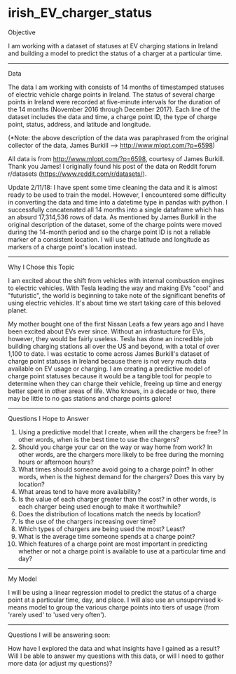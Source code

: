 # irish_EV_charger_status

Objective

I am working with a dataset of statuses at EV charging stations in Ireland and building a model to predict the status of a charger at a particular time.

_________________________________

Data

The data I am working with consists of 14 months of timestamped statuses of electric vehicle charge points in Ireland. The status of several charge points in Ireland were recorded at five-minute intervals for the duration of the 14 months (November 2016 through December 2017). Each line of the dataset includes the data and time, a charge point ID, the type of charge point, status, address, and latitude and longitude.

(*Note: the above description of the data was paraphrased from the original collector of the data, James Burkill --> http://www.mlopt.com/?p=6598)

All data is from http://www.mlopt.com/?p=6598, courtesy of James Burkill. Thank you James! I originally found his post of the data on Reddit forum r/datasets (https://www.reddit.com/r/datasets/).

Update 2/11/18: I have spent some time cleaning the data and it is almost ready to be used to train the model. However, I encountered some difficulty in converting the data and time into a datetime type in pandas with python. I successfully concatenated all 14 months into a single dataframe which has an absurd 17,314,536 rows of data. As mentioned by James Burkill in the original description of the dataset, some of the charge points were moved during the 14-month period and so the charge point ID is not a reliable marker of a consistent location. I will use the latitude and longitude as markers of a charge point's location instead.
_________________________________

Why I Chose this Topic

I am excited about the shift from vehicles with internal combustion engines to electric vehicles. With Tesla leading the way and making EVs "cool" and "futuristic", the world is beginning to take note of the significant benefits of using electric vehicles. It's about time we start taking care of this beloved planet.

My mother bought one of the first Nissan Leafs a few years ago and I have been excited about EVs ever since. Without an infrastucture for EVs, however, they would be fairly useless. Tesla has done an incredible job building charging stations all over the US and beyond, with a total of over 1,100 to date. I was ecstatic to come across James Burkill's dataset of charge point statuses in Ireland because there is not very much data available on EV usage or charging. I am creating a predictive model of charge point statuses because it would be a tangible tool for people to determine when they can charge their vehicle, freeing up time and energy better spent in other areas of life. Who knows, in a decade or two, there may be little to no gas stations and charge points galore!
_________________________________

Questions I Hope to Answer

1. Using a predictive model that I create, when will the chargers be free? In other words, when is the best time to use the chargers?
2. Should you charge your car on the way or way home from work? In other words, are the chargers more likely to be free during the morning hours or afternoon hours?
3. What times should someone avoid going to a charge point? In other words, when is the highest demand for the chargers? Does this vary by location?
4. What areas tend to have more availability?
5. Is the value of each charger greater than the cost? in other words, is each charger being used enough to make it worthwhile?
6. Does the distribution of locations match the needs by location?
7. Is the use of the chargers increasing over time?
8. Which types of chargers are being used the most? Least?
9. What is the average time someone spends at a charge point?
10. Which features of a charge point are most important in predicting whether or not a charge point is available to use at a particular time and day?
_________________________________

My Model

I will be using a linear regression model to predict the status of a charge point at a particular time, day, and place. I will also use an unsupervised k-means model to group the various charge points into tiers of usage (from 'rarely used' to 'used very often').
_________________________________

Questions I will be answering soon:

How have I explored the data and what insights have I gained as a result?
Will I be able to answer my questions with this data, or will I need to gather more data (or adjust my questions)?

